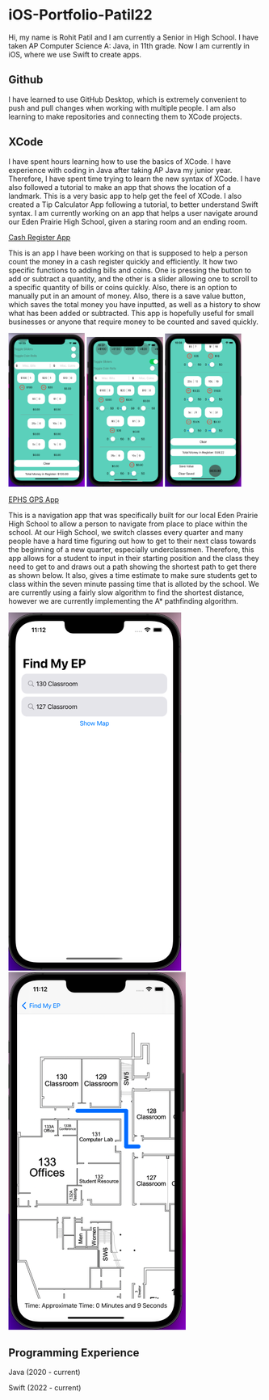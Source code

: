 # iOS-Portfolio-Patil22

Hi, my name is Rohit Patil and I am currently a Senior in High School. I have taken AP Computer Science A: Java, in 11th grade. Now I am currently in iOS, where we use Swift to create apps.

## Github

  I have learned to use GitHub Desktop, which is extremely convenient to push and pull changes when working with multiple people. I am also learning to make repositories and connecting them to XCode projects.


## XCode

  I have spent hours learning how to use the basics of XCode. I have experience with coding in Java after taking AP Java my junior year. Therefore, I have spent time trying to learn the new syntax of XCode. I have also followed a tutorial to make an app that shows the location of a landmark. This is a very basic app to help get the feel of XCode. I also created a Tip Calculator App following a tutorial, to better understand Swift syntax. I am currently working on an app that helps a user navigate around our Eden Prairie High School, given a staring room and an ending room.
  

[Cash Register App](https://github.com/RohitP123/Cash-Register-App)

  This is an app I have been working on that is supposed to help a person count the money in a cash register quickly and efficiently. It how two specific functions to adding bills and coins. One is pressing the button to add or subtract a quantity, and the other is a slider allowing one to scroll to a specific quantity of bills or coins quickly. Also, there is an option to manually put in an amount of money. Also, there is a save value button, which saves the total money you have inputted, as well as a history to show what has been added or subtracted. This app is hopefully useful for small businesses or anyone that require money to be counted and saved quickly.

  <p float="left">
  <img src="https://github.com/RohitP123/iOS-Portfolio-Patil22/blob/main/Screen%20Shot%202022-04-04%20at%2010.23.50%20AM.png" width=30%/>
  <img src="https://github.com/RohitP123/iOS-Portfolio-Patil22/blob/main/Screen%20Shot%202022-04-05%20at%2010.37.33%20AM.png" width=30%/>
  <img src="https://github.com/RohitP123/iOS-Portfolio-Patil22/blob/main/Screen%20Shot%202022-04-05%20at%2010.38.15%20AM.png" width=30%/>
  </p>
  
  [EPHS GPS App](https://github.com/sarthyparty/Find-My-EP)
  
   This is a navigation app that was specifically built for our local Eden Prairie High School to allow a person to navigate from place to place within the school. At our High School, we switch classes every quarter and many people have a hard time figuring out how to get to their next class towards the beginning of a new quarter, especially underclassmen. Therefore, this app allows for a student to input in their starting position and the class they need to get to and draws out a path showing the shortest path to get there as shown below. It also, gives a time estimate to make sure students get to class within the seven minute passing time that is alloted by the school. We are currently using a fairly slow algorithm to find the shortest distance, however we are currently implementing the A* pathfinding algorithm. 
    
  <p float="left">
  <img src="https://github.com/RohitP123/iOS-Portfolio-Patil22/blob/main/Screen%20Shot%202022-04-04%20at%2011.12.04%20AM.png" />
  <img src="https://github.com/RohitP123/iOS-Portfolio-Patil22/blob/main/Screen%20Shot%202022-04-04%20at%2011.12.41%20AM.png" />
  </p>
  
  ## Programming Experience
  
  Java (2020 - current)
  
  Swift (2022 - current)
  
